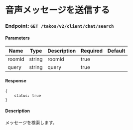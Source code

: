 # 音声メッセージを送信する

### Endpoint: `GET /takos/v2/client/chat/search`

#### Parameters

| Name   | Type   | Description | Required | Default |
| ------ | ------ | ----------- | -------- | ------- |
| roomId | string | roomId      | true     |         |
| query  | string | query       | true     |         |

#### Response

```
{
    status: true
}
```

#### Description

メッセージを検索します。
